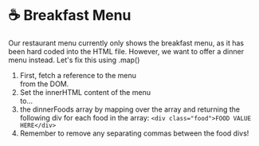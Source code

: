 # ☕️ Breakfast Menu

Our restaurant menu currently only shows the breakfast menu, 
as it has been hard coded into the HTML file. However, we want 
to offer a dinner menu instead. Let's fix this using .map()

1. First, fetch a reference to the menu <section> from the DOM. 
2. Set the innerHTML content of the menu <section> to...
3. the dinnerFoods array by mapping over the array and returning 
the following div for each food in the array: 
`<div class="food">FOOD VALUE HERE</div>` 
4. Remember to remove any separating commas between the food divs!
